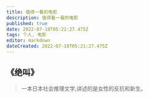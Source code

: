```yaml
---
title: 值得一看的电影
description: 值得看一看的电影
published: true
date: 2022-07-18T05:21:27.475Z
tags: 个人, 电影
editor: markdown
dateCreated: 2022-07-18T05:21:27.475Z
---
```




## 《绝叫》
> 一本日本社会推理文学,讲述的是女性的反抗和新生。